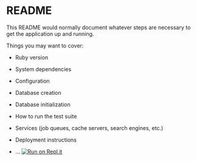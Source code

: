 # README

This README would normally document whatever steps are necessary to get the
application up and running.

Things you may want to cover:

* Ruby version

* System dependencies

* Configuration

* Database creation

* Database initialization

* How to run the test suite

* Services (job queues, cache servers, search engines, etc.)

* Deployment instructions

* ...
[![Run on Repl.it](https://repl.it/badge/github/RichardBongani/Recipe_API)](https://repl.it/github/RichardBongani/Recipe_API)